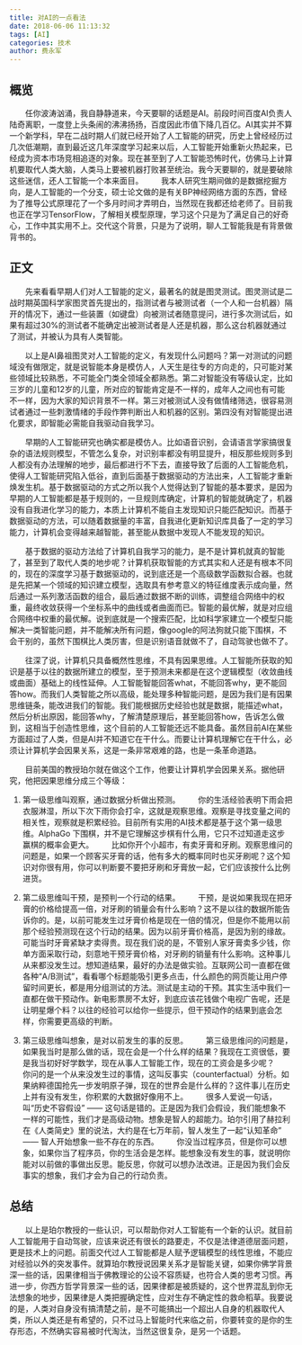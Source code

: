 ```yaml
---
title: 对AI的一点看法
date: 2018-06-06 11:13:32
tags: [AI]
categories: 技术
author: 费永军
---
```


## 概览
&emsp;&emsp;任你波涛汹涌，我自静静道来，今天要聊的话题是AI。前段时间百度AI负责人陆奇离职，一度登上头条闹的沸沸扬扬，百度因此市值下降几百亿。AI其实并不算一个新学科，早在二战时期人们就已经开始了人工智能的研究，历史上曾经经历过几次低潮期，直到最近这几年深度学习起来以后，人工智能开始重新火热起来，已经成为资本市场竞相追逐的对象。现在甚至到了人工智能恐怖时代，仿佛马上计算机要取代人类大脑，人类马上要被机器打败甚至统治。我今天要聊的，就是要破除这些迷信，还人工智能一个本来面目。
&emsp;&emsp;我本人研究生期间做的是数据挖掘方向，是人工智能的一个分支，硕士论文做的是有关BP神经网络方面的东西，曾经为了推导公式原理花了一个多月时间才弄明白，当然现在我都还给老师了。目前我也正在学习TensorFlow，了解相关模型原理，学习这个只是为了满足自己的好奇心，工作中其实用不上。交代这个背景，只是为了说明，聊人工智能我是有背景做背书的。


## 正文
&emsp;&emsp;先来看看早期人们对人工智能的定义，最著名的就是图灵测试。图灵测试是二战时期英国科学家图灵首先提出的，指测试者与被测试者（一个人和一台机器）隔开的情况下，通过一些装置（如键盘）向被测试者随意提问，进行多次测试后，如果有超过30%的测试者不能确定出被测试者是人还是机器，那么这台机器就通过了测试，并被认为具有人类智能。

&emsp;&emsp;以上是AI鼻祖图灵对人工智能的定义，有发现什么问题吗？第一对测试的问题域没有做限定，就是说智能本身是模仿人，人天生是往专的方向走的，只可能对某些领域比较熟悉，不可能全门类全领域全都熟悉。第二对智能没有等级认定，比如三岁的儿童和12岁的儿童，所对应的智能肯定是不一样的，成年人之间也有可能不一样，因为大家的知识背景不一样。第三对被测试人没有做情绪筛选，很容易测试者通过一些刺激情绪的手段作弊判断出人和机器的区别。第四没有对智能提出进化要求，即智能必需能自我驱动自我学习。

&emsp;&emsp;早期的人工智能研究也确实都是模仿人。比如语音识别，会请语言学家搞很复杂的语法规则模型，不管怎么复杂，对识别率都没有明显提升，相反那些规则多到人都没有办法理解的地步，最后都进行不下去，直接导致了后面的人工智能危机，使得人工智能研究陷入低谷，直到后面基于数据驱动的方法出来，人工智能才重新焕发生机。基于数据驱动的方式之所以我个人觉得达到了智能的基本要求，是因为早期的人工智能都是基于规则的，一旦规则库确定，计算机的智能就确定了，机器没有自我进化学习的能力，本质上计算机不能自主发现知识只能匹配知识。而基于数据驱动的方法，可以随着数据量的丰富，自我进化更新知识库具备了一定的学习能力，计算机会变得越来越智能，甚至能从数据中发现人不能发现的知识。

&emsp;&emsp;基于数据的驱动方法给了计算机自我学习的能力，是不是计算机就真的智能了，甚至到了取代人类的地步呢？计算机获取智能的方式其实和人还是有根本不同的，现在的深度学习基于数据驱动的，说到底还是一个高级数学函数拟合器。也就是先把某一个领域的知识建立模型，选取具有参考意义的特征维度表示成向量，然后通过一系列激活函数的组合，最后通过数据不断的训练，调整组合网络中的权重，最终收敛获得一个坐标系中的曲线或者曲面而已。智能的最优解，就是对应组合网络中权重的最优解。说到底就是一个搜索匹配，比如科学家建立一个模型只能解决一类智能问题，并不能解决所有问题，像google的阿法狗就只能下围棋，不会干别的，虽然下围棋比人类厉害，但是识别语音就做不了，自动驾驶也做不了。

&emsp;&emsp;往深了说，计算机只具备概然性思维，不具有因果思维。人工智能所获取的知识是基于以往的数据所建立的模型，至于预测未来都是在这个逻辑模型（收敛曲线或曲面）基础上的线性延伸。人工智能智能回答what，不能回答why，更不能回答how。而我们人类智能之所以高级，能处理多种智能问题，是因为我们是有因果思维链条，能改进我们的智能。我们能根据历史经验也就是数据，能描述what，然后分析出原因，能回答why，了解清楚原理后，甚至能回答how，告诉怎么做到，这相当于创造性思维，这个目前的人工智能还远不能具备。虽然目前AI在某些方面超过了人类，但是AI并不知道它在干什么。而要让计算机理解它在干什么，必须让计算机学会因果关系，这是一条非常艰难的路，也是一条革命道路。

&emsp;&emsp;目前美国的教授珀尔就在做这个工作，他要让计算机学会因果关系。据他研究，他把因果思维分成三个等级：
1. 第一级思维叫观察，通过数据分析做出预测。
&emsp;&emsp;你的生活经验表明下雨会把衣服淋湿，所以下次下雨你会打伞，这就是观察思维。观察是寻找变量之间的相关性，观察就是积累经验。目前所有实用的AI技术都是基于这个第一级思维。AlphaGo 下围棋，并不是它理解这步棋有什么用，它只不过知道走这步赢棋的概率会更大。
&emsp;&emsp;比如你开个小超市，有卖牙膏和牙刷。观察思维问的问题是，如果一个顾客买牙膏的话，他有多大的概率同时也买牙刷呢？这个知识对你很有用，你可以判断要不要把牙刷和牙膏放一起，它们应该按什么比例进货。

2. 第二级思维叫干预，是预判一个行动的结果。
&emsp;&emsp;干预，是说如果我现在把牙膏的价格给提高一倍，对牙刷的销量会有什么影响？这不是以往的数据所能告诉你的。是，以前可能发生过牙膏价格是现在一倍的情况，但是你不能用以前那个经验预测现在这个行动的结果。因为以前牙膏价格高，是因为别的缘故。可能当时牙膏紧缺才卖得贵。现在我们说的是，不管别人家牙膏卖多少钱，你单方面采取行动，刻意地干预牙膏价格，对牙刷的销量有什么影响。这种事儿从来都没发生过。想知道结果，最好的办法是做实验。互联网公司一直都在做各种“A/B测试”，看看哪个标题能吸引更多点击，什么颜色的网页能让用户停留时间更长，都是用分组测试的方法。测试是主动的干预。其实生活中我们一直都在做干预动作。新电影票房不太好，到底应该花钱做个电视广告呢，还是让明星爆个料？以往的经验可以给你一些提示，但干预动作的结果到底会怎样，你需要更高级的判断。

3. 第三级思维叫想象，是对以前发生的事的反思。
&emsp;&emsp;第三级思维问的问题是，如果我当时是那么做的话，现在会是一个什么样的结果？我现在工资很低，要是我当初好好学数学，现在从事人工智能工作，现在的工资会是多少呢？
&emsp;&emsp;你问的是一个从来没发生过的事情，这叫反事实（counterfactual）分析。如果纳粹德国抢先一步发明原子弹，现在的世界会是什么样的？这件事儿在历史上并有没有发生，你积累的大数据好像用不上。
&emsp;&emsp;很多人爱说一句话，叫“历史不容假设” —— 这句话是错的。正是因为我们会假设，我们能想象不一样的可能性，我们才是高级动物。想象是智人的超能力。珀尔引用了赫拉利在《人类简史》里的说法，大约是在七万年前，智人发生了一起“认知革命” —— 智人开始想象一些不存在的东西。
&emsp;&emsp;你没当过程序员，但是你可以想象，如果你当了程序员，你的生活会是怎样。能想象没有发生的事，就说明你能对以前做的事做出反思。能反思，你就可以想办法改进。正是因为我们会反事实的想象，我们才会为自己的行动负责。

## 总结
&emsp;&emsp;以上是珀尔教授的一些认识，可以帮助你对人工智能有一个新的认识。就目前人工智能用于自动驾驶，应该来说还有很长的路要走，不仅是法律道德层面问题，更是技术上的问题。前面交代过人工智能都是人赋予逻辑模型的线性思维，不能应对经验以外的突发事件。就算珀尔教授说因果关系才是智能关键，如果你佛学背景深一些的话，因果律相当于佛教理论的公设不容质疑，也符合人类的思考习惯。再进一步，你西方哲学背景深一些的话，因果律都是被质疑的，这个世界混乱到你无法想象的地步，因果律是人类把握确定性，应对生存不确定性的救命稻草。我要说的是，人类对自身没有搞清楚之前，是不可能搞出一个超出人自身的机器取代人类，所以人类还是有希望的，只不过马上智能时代来临之前，你要转变的是你的生存形态，不然确实容易被时代淘汰，当然这很复杂，是另一个话题。
